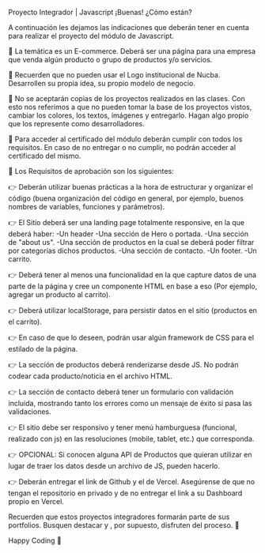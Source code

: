 Proyecto Integrador | Javascript
¡Buenas! ¿Cómo están?

A continuación les dejamos las indicaciones que deberán tener en cuenta para realizar el proyecto del módulo de Javascript.

🔗 La temática es un E-commerce. Deberá ser una página para una empresa que venda algún producto o grupo de productos y/o servicios.

🔗 Recuerden que no pueden usar el Logo institucional de Nucba. Desarrollen su propia idea, su propio modelo de negocio.

🔗 No se aceptarán copias de los proyectos realizados en las clases. Con esto nos referimos a que no pueden tomar la base de los proyectos vistos, cambiar los colores, los textos, imágenes y entregarlo. Hagan algo propio que los represente como desarrolladores.

🔗 Para acceder al certificado del módulo deberán cumplir con todos los requisitos. En caso de no entregar o no cumplir, no podrán acceder al certificado del mismo.

🔗 Los Requisitos de aprobación son los siguientes:

👉 Deberán utilizar buenas prácticas a la hora de estructurar y organizar el código (buena organización del código en general, por ejemplo, buenos nombres de variables, funciones y parámetros).

👉 El Sitio deberá ser una landing page totalmente responsive, en la que deberá haber:
-Un header
-Una sección de Hero o portada.
-Una sección de "about us".
-Una sección de productos en la cual se deberá poder filtrar por categorías dichos productos.
-Una sección de contacto.
-Un footer.
-Un carrito.

👉 Deberá tener al menos una funcionalidad en la que capture datos de una parte de la página y cree un componente HTML en base a eso (Por ejemplo, agregar un producto al carrito).

👉 Deberá utilizar localStorage, para persistir datos en el sitio (productos en el carrito).

👉 En caso de que lo deseen, podrán usar algún framework de CSS para el estilado de la página.

👉 La sección de productos deberá renderizarse desde JS. No podrán codear cada producto/noticia en el archivo HTML.

👉 La sección de contacto deberá tener un formulario con validación incluida, mostrando tanto los errores como un mensaje de éxito si pasa las validaciones.

👉 El sitio debe ser responsivo y tener menú hamburguesa (funcional, realizado con js) en las resoluciones (mobile, tablet, etc.) que corresponda.

👉 OPCIONAL: Si conocen alguna API de Productos que quieran utilizar en lugar de traer los datos  desde un archivo de JS, pueden hacerlo.

👉 Deberán entregar el link de Github y el de Vercel. Asegúrense de que no tengan el repositorio en privado y de no entregar el link a su Dashboard propio en Vercel.

Recuerden que estos proyectos integradores formarán parte de sus portfolios. Busquen destacar y , por supuesto, disfruten del proceso. 🙌

Happy Coding 🚀
